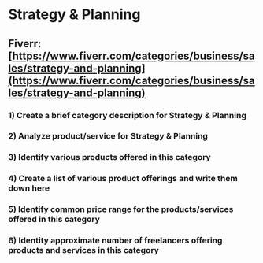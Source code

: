 # Strategy & Planning
## Fiverr: [https://www.fiverr.com/categories/business/sales/strategy-and-planning](https://www.fiverr.com/categories/business/sales/strategy-and-planning)
### 1) Create a brief category description for Strategy & Planning
### 2) Analyze product/service for Strategy & Planning
### 3) Identify various products offered in this category
### 4) Create a list of various product offerings and write them down here
### 5) Identify common price range for the products/services offered in this category
### 6) Identity approximate number of freelancers offering products and services in this category
